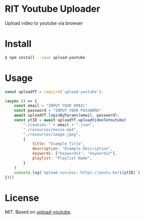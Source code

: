 # RIT Youtube Uploader

Upload video to youtube via browser

# Install

```bash
$ npm install --save upload-youtube
```

# Usage

```js
const uploadYT = require('upload-youtube');

(async () => {
    const email = "INPUT YOUR EMAIL"
    const password = "INPUT YOUR PASSWORD"
    await uploadYT.loginByParams(email, password);
    const ytID = await uploadYT.uploadVideoToYoutube(
        "./cookies-" + email + ".json",
        "./resources/movie.mp4",
        "./resources/image.jpeg",
        {
            title: "Example Title",
            description: "Example Description",
            keywords: ["keywords1", "keywords2"],
            playlist: "Playlist Name",
        }
    )
    console.log(`Upload success: https://youtu.be/${ytID}`)
})()


```

# License

MIT. Based on [upload-youtube](https://github.com/rit-libraries/upload-youtube).
